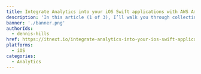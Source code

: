 ```yaml
---
title: Integrate Analytics into your iOS Swift applications with AWS Amplify
description: 'In this article (1 of 3), I’ll walk you through collecting user demographics and app session activity to better understand customer platforms and behaviors. '
banner: './banner.png'
authorIds:
  - dennis-hills
href: https://itnext.io/integrate-analytics-into-your-ios-swift-applications-with-aws-amplify-20d31fe0a20e
platforms:
  - iOS
categories:
  - Analytics
---
```

